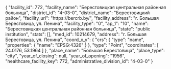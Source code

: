 {
    "facility_id": 772,
    "facility_name": "Берестовицкая центральная районная больница",
    "district_id": "4-03-0",
    "district_name": "Берестовицкий район",
    "facility_url": "https:\/\/bercrb.by\/",
    "facility_address": "г. Большая Берестовица, ул. Ленина",
    "facility_type": "0",
    "ap_1": "10",
    "name": "Берестовицкая центральная районная больница",
    "state": "public institution",
    "stats": [],
    "med_id": 10214679,
    "address": "г. Большая Берестовица, ул. Ленина",
    "coord_x_y": {
        "crs": {
            "type": "name",
            "properties": {
                "name": "EPSG:4326"
            }
        },
        "type": "Point",
        "coordinates": [
            24.0176,
            53.1964
        ]
    },
    "place_name": "Большая Берестовица",
    "place_type": "city",
    "year_of_closing": null,
    "year_of_opening": "1956",
    "healthcare_facility_key": 772,
    "administrative_division_id": "4-03-0"
}